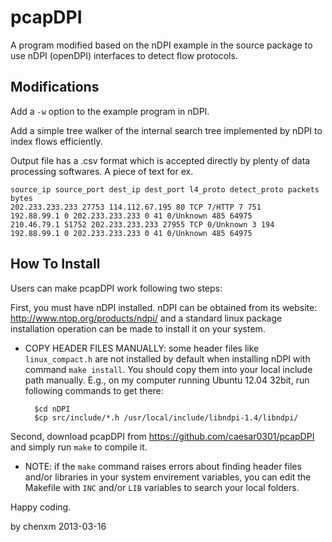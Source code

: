 pcapDPI
=======

A program modified based on the nDPI example in the source package 
to use nDPI (openDPI) interfaces to detect flow protocols.

Modifications
-----------

Add a `-w` option to the example program in nDPI.

Add a simple tree walker of the internal search tree implemented
by nDPI to index flows efficiently.

Output file has a .csv format which is accepted directly by plenty
of data processing softwares. A piece of text for ex.

	source_ip source_port dest_ip dest_port l4_proto detect_proto packets bytes
	202.233.233.233 27753 114.112.67.195 80 TCP 7/HTTP 7 751
	192.88.99.1 0 202.233.233.233 0 41 0/Unknown 485 64975
	210.46.79.1 51752 202.233.233.233 27955 TCP 0/Unknown 3 194
	192.88.99.1 0 202.233.233.233 0 41 0/Unknown 485 64975

How To Install
------------

Users can make pcapDPI work following two steps:


First, you must have nDPI installed. nDPI can be obtained from its website: http://www.ntop.org/products/ndpi/ and
a standard linux package installation operation can be made to install it on your system.


* COPY HEADER FILES MANUALLY: some header files like `linux_compact.h` are not installed by default when installing
nDPI with command `make install`. You should copy them into your local include path manually. E.g., on my computer
running Ubuntu 12.04 32bit, run following commands to get there:


        $cd nDPI 
        $cp src/include/*.h /usr/local/include/libndpi-1.4/libndpi/


Second, download pcapDPI from https://github.com/caesar0301/pcapDPI and simply run `make` to compile it.


* NOTE: if the `make` command raises errors about finding header files and/or libraries in your system 
envirement variables, you can edit the Makefile with `INC` and/or `LIB` variables to search
your local folders.


Happy coding.


by chenxm
2013-03-16
